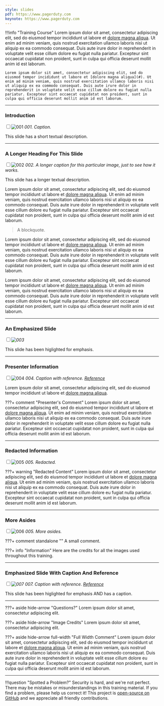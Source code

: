 ```yaml
---
style: slides
pdf: https://www.pagerduty.com
keynote: https://www.pagerduty.com
---
```


!!!info "Training Course"
    Lorem ipsum dolor sit amet, consectetur adipiscing elit, sed do eiusmod tempor incididunt ut labore et [dolore magna aliqua](#). Ut enim ad minim veniam, quis nostrud exercitation ullamco laboris nisi ut aliquip ex ea commodo consequat. Duis aute irure dolor in reprehenderit in voluptate velit esse cillum dolore eu fugiat nulla pariatur. Excepteur sint occaecat cupidatat non proident, sunt in culpa qui officia deserunt mollit anim id est laborum.

    Lorem ipsum dolor sit amet, consectetur adipiscing elit, sed do eiusmod tempor incididunt ut labore et [dolore magna aliqua](#). Ut enim ad minim veniam, quis nostrud exercitation ullamco laboris nisi ut aliquip ex ea commodo consequat. Duis aute irure dolor in reprehenderit in voluptate velit esse cillum dolore eu fugiat nulla pariatur. Excepteur sint occaecat cupidatat non proident, sunt in culpa qui officia deserunt mollit anim id est laborum.

---

### Introduction

<input type="checkbox" id="001" /><label for="001">![001](/assets/slides/incident_response/incident_response.001.jpeg)</label>
_001. Caption._

This slide has a short textual description.

---

### A Longer Heading For This Slide

<input type="checkbox" id="002" /><label for="002">![002](/assets/slides/incident_response/incident_response.002.jpeg)</label>
_002. A longer caption for this particular image, just to see how it works._

This slide has a longer textual description.

Lorem ipsum dolor sit amet, consectetur adipiscing elit, sed do eiusmod tempor incididunt ut labore et [dolore magna aliqua](#). Ut enim ad minim veniam, quis nostrud exercitation ullamco laboris nisi ut aliquip ex ea commodo consequat. Duis aute irure dolor in reprehenderit in voluptate velit esse cillum dolore eu fugiat nulla pariatur. Excepteur sint occaecat cupidatat non proident, sunt in culpa qui officia deserunt mollit anim id est laborum.

> A blockquote.

Lorem ipsum dolor sit amet, consectetur adipiscing elit, sed do eiusmod tempor incididunt ut labore et [dolore magna aliqua](#). Ut enim ad minim veniam, quis nostrud exercitation ullamco laboris nisi ut aliquip ex ea commodo consequat. Duis aute irure dolor in reprehenderit in voluptate velit esse cillum dolore eu fugiat nulla pariatur. Excepteur sint occaecat cupidatat non proident, sunt in culpa qui officia deserunt mollit anim id est laborum.

Lorem ipsum dolor sit amet, consectetur adipiscing elit, sed do eiusmod tempor incididunt ut labore et [dolore magna aliqua](#). Ut enim ad minim veniam, quis nostrud exercitation ullamco laboris nisi ut aliquip ex ea commodo consequat. Duis aute irure dolor in reprehenderit in voluptate velit esse cillum dolore eu fugiat nulla pariatur. Excepteur sint occaecat cupidatat non proident, sunt in culpa qui officia deserunt mollit anim id est laborum.

---

### An Emphasized Slide

_<input type="checkbox" id="003" /><label for="003">![003](/assets/slides/incident_response/incident_response.003.jpeg)</label>_

This slide has been higlighted for emphasis.

---

### Presenter Information

<input type="checkbox" id="004" /><label for="004">![004](/assets/slides/incident_response/incident_response.004.jpeg)</label>
_004. Caption with reference. [Reference](#)_

Lorem ipsum dolor sit amet, consectetur adipiscing elit, sed do eiusmod tempor incididunt ut labore et [dolore magna aliqua](#).

???+ comment "Presenter's Comment"
    Lorem ipsum dolor sit amet, consectetur adipiscing elit, sed do eiusmod tempor incididunt ut labore et [dolore magna aliqua](#). Ut enim ad minim veniam, quis nostrud exercitation ullamco laboris nisi ut aliquip ex ea commodo consequat. Duis aute irure dolor in reprehenderit in voluptate velit esse cillum dolore eu fugiat nulla pariatur. Excepteur sint occaecat cupidatat non proident, sunt in culpa qui officia deserunt mollit anim id est laborum.

---

### Redacted Information

<input type="checkbox" id="005" /><label for="005">![005](/assets/slides/incident_response/incident_response.001.jpeg)</label>
_005. Redacted._

???+ warning "Redacted Content"
    Lorem ipsum dolor sit amet, consectetur adipiscing elit, sed do eiusmod tempor incididunt ut labore et [dolore magna aliqua](#). Ut enim ad minim veniam, quis nostrud exercitation ullamco laboris nisi ut aliquip ex ea commodo consequat. Duis aute irure dolor in reprehenderit in voluptate velit esse cillum dolore eu fugiat nulla pariatur. Excepteur sint occaecat cupidatat non proident, sunt in culpa qui officia deserunt mollit anim id est laborum.

---

### More Asides

<input type="checkbox" id="006" /><label for="006">![006](/assets/slides/incident_response/incident_response.003.jpeg)</label>
_005. More asides._

???+ comment standalone ""
    A small comment.

???+ info "Information"
    Here are the credits for all the images used throughout this training.

---

### Emphasized Slide With Caption And Reference

_<input type="checkbox" id="007" /><label for="007">![007](/assets/slides/incident_response/incident_response.002.jpeg)</label>_
_007. Caption with reference. [Reference](#)_

This slide has been higlighted for emphasis AND has a caption.

---

???+ aside hide-arrow "Questions?"
    Lorem ipsum dolor sit amet, consectetur adipiscing elit.

???+ aside hide-arrow "Image Credits"
    Lorem ipsum dolor sit amet, consectetur adipiscing elit.

???+ aside hide-arrow full-width "Full Width Comment"
    Lorem ipsum dolor sit amet, consectetur adipiscing elit, sed do eiusmod tempor incididunt ut labore et [dolore magna aliqua](#). Ut enim ad minim veniam, quis nostrud exercitation ullamco laboris nisi ut aliquip ex ea commodo consequat. Duis aute irure dolor in reprehenderit in voluptate velit esse cillum dolore eu fugiat nulla pariatur. Excepteur sint occaecat cupidatat non proident, sunt in culpa qui officia deserunt mollit anim id est laborum.

---

!!!question "Spotted a Problem?"
    Security is hard, and we're not perfect. There may be mistakes or misunderstandings in this training material. If you find a problem, please help us correct it! This project is [open-source on GitHub](https://github.com/pagerduty/security-training) and we appreciate all friendly contributions.
